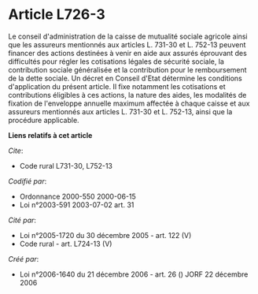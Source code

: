# Article L726-3

Le conseil d'administration de la caisse de mutualité sociale agricole ainsi que les assureurs mentionnés aux articles L.
731-30 et L. 752-13 peuvent financer des actions destinées à venir en aide aux assurés éprouvant des difficultés pour régler
les cotisations légales de sécurité sociale, la contribution sociale généralisée et la contribution pour le remboursement de
la dette sociale. Un décret en Conseil d'Etat détermine les conditions d'application du présent article. Il fixe notamment
les cotisations et contributions éligibles à ces actions, la nature des aides, les modalités de fixation de l'enveloppe
annuelle maximum affectée à chaque caisse et aux assureurs mentionnés aux articles L. 731-30 et L. 752-13, ainsi que la
procédure applicable.

**Liens relatifs à cet article**

_Cite_:

  - Code rural L731-30, L752-13

_Codifié par_:

  - Ordonnance 2000-550 2000-06-15
  - Loi n°2003-591 2003-07-02 art. 31

_Cité par_:

  - Loi n°2005-1720 du 30 décembre 2005 - art. 122 (V)
  - Code rural - art. L724-13 (V)

_Créé par_:

  - Loi n°2006-1640 du 21 décembre 2006 - art. 26 () JORF 22 décembre 2006
